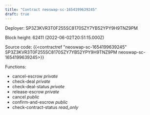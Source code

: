 ```yaml
---
title: "Contract neoswap-sc-1654199639245"
draft: true
---
```

Deployer: SP3Z3KVR3T0F255SC8170SZY7YB52YPY9H9TNZ9PM


 



Block height: 62411 (2022-06-02T20:51:15.000Z)

Source code: {{<contractref "neoswap-sc-1654199639245" SP3Z3KVR3T0F255SC8170SZY7YB52YPY9H9TNZ9PM neoswap-sc-1654199639245>}}

Functions:

* cancel-escrow _private_
* check-deal _private_
* check-deal-status _private_
* release-escrow _private_
* cancel _public_
* confirm-and-escrow _public_
* check-contract-status _read_only_
